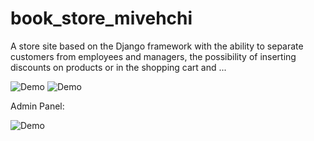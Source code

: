 # book_store_mivehchi
A store site based on the Django framework with the ability to separate customers from employees and managers, the possibility of inserting discounts on products or in the shopping cart and ...

![Demo](https://user-images.githubusercontent.com/46049723/130742119-dac440df-0aab-4a9d-be91-5bb290c0f467.png)
![Demo](https://user-images.githubusercontent.com/46049723/130742166-811c39bb-0822-4652-b73d-8086a45a0708.png)

Admin Panel:

![Demo](https://user-images.githubusercontent.com/46049723/130764421-dd63de6e-8324-4d5d-9d0b-31150e541580.png)
